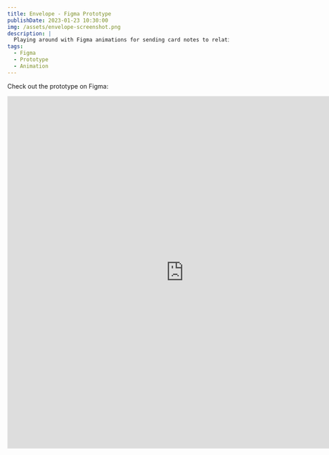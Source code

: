```yaml
---
title: Envelope - Figma Prototype
publishDate: 2023-01-23 10:30:00
img: /assets/envelope-screenshot.png
description: |
  Playing around with Figma animations for sending card notes to relatives and friends (eg. Christmas Card, New Year Card, etc.)
tags:
  - Figma
  - Prototype
  - Animation
---
```



Check out the prototype on Figma:

<iframe style="border: 1px solid rgba(0, 0, 0, 0.1);" width="800" height="800" src="https://www.figma.com/embed?embed_host=share&url=https%3A%2F%2Fwww.figma.com%2Fproto%2FcL1xASgmkmM6YJdrJk3FAC%2FEnvelope%3Fpage-id%3D1%253A74%26type%3Ddesign%26node-id%3D1-75%26viewport%3D479%252C395%252C0.8%26t%3DeUsNRwqnSaaewgln-1%26scaling%3Dscale-down%26mode%3Ddesign" allowfullscreen></iframe>